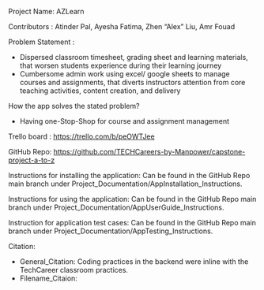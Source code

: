 Project Name: AZLearn

Contributors : Atinder Pal, Ayesha Fatima, Zhen “Alex” Liu, Amr Fouad

Problem Statement : 
- Dispersed classroom timesheet, grading sheet and learning materials, that worsen students experience during their learning journey
- Cumbersome admin work using excel/ google sheets to manage courses and assignments, that diverts instructors attention from core teaching activities, content creation, and delivery

How the app solves the stated problem? 
- Having one-Stop-Shop for course and assignment management

Trello board : https://trello.com/b/peOWTJee

GitHub Repo: https://github.com/TECHCareers-by-Manpower/capstone-project-a-to-z

Instructions for installing the application: Can be found in the GitHub Repo main branch under Project_Documentation/AppInstallation_Instructions.

Instructions for using the application: Can be found in the GitHub Repo main branch under Project_Documentation/AppUserGuide_Instructions.

Instruction for application test cases: Can be found in the GitHub Repo main branch under Project_Documentation/AppTesting_Instructions.

Citation:

- General_Citation: Coding practices in the backend were inline with the TechCareer classroom practices.
- Filename_Citaion:

